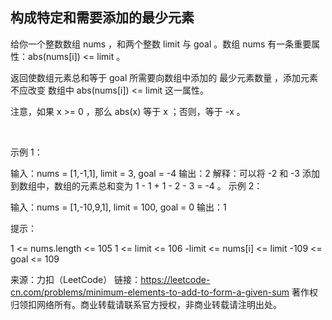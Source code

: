 ## 构成特定和需要添加的最少元素

给你一个整数数组 nums ，和两个整数 limit 与 goal 。数组 nums 有一条重要属性：abs(nums[i]) <= limit 。

返回使数组元素总和等于 goal 所需要向数组中添加的 最少元素数量 ，添加元素 不应改变 数组中 abs(nums[i]) <= limit 这一属性。

注意，如果 x >= 0 ，那么 abs(x) 等于 x ；否则，等于 -x 。

 

示例 1：

输入：nums = [1,-1,1], limit = 3, goal = -4
输出：2
解释：可以将 -2 和 -3 添加到数组中，数组的元素总和变为 1 - 1 + 1 - 2 - 3 = -4 。
示例 2：

输入：nums = [1,-10,9,1], limit = 100, goal = 0
输出：1
 

提示：

1 <= nums.length <= 105
1 <= limit <= 106
-limit <= nums[i] <= limit
-109 <= goal <= 109

来源：力扣（LeetCode）
链接：https://leetcode-cn.com/problems/minimum-elements-to-add-to-form-a-given-sum
著作权归领扣网络所有。商业转载请联系官方授权，非商业转载请注明出处。

```go

```
